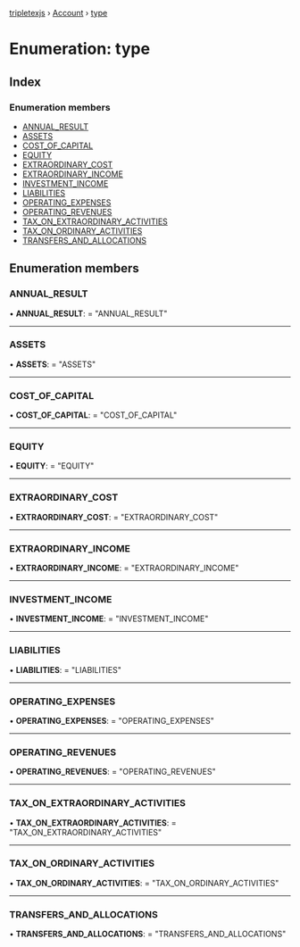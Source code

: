 [tripletexjs](../README.md) › [Account](../modules/account.md) › [type](account.type.md)

# Enumeration: type

## Index

### Enumeration members

* [ANNUAL_RESULT](account.type.md#annual_result)
* [ASSETS](account.type.md#assets)
* [COST_OF_CAPITAL](account.type.md#cost_of_capital)
* [EQUITY](account.type.md#equity)
* [EXTRAORDINARY_COST](account.type.md#extraordinary_cost)
* [EXTRAORDINARY_INCOME](account.type.md#extraordinary_income)
* [INVESTMENT_INCOME](account.type.md#investment_income)
* [LIABILITIES](account.type.md#liabilities)
* [OPERATING_EXPENSES](account.type.md#operating_expenses)
* [OPERATING_REVENUES](account.type.md#operating_revenues)
* [TAX_ON_EXTRAORDINARY_ACTIVITIES](account.type.md#tax_on_extraordinary_activities)
* [TAX_ON_ORDINARY_ACTIVITIES](account.type.md#tax_on_ordinary_activities)
* [TRANSFERS_AND_ALLOCATIONS](account.type.md#transfers_and_allocations)

## Enumeration members

###  ANNUAL_RESULT

• **ANNUAL_RESULT**: = "ANNUAL_RESULT"

___

###  ASSETS

• **ASSETS**: = "ASSETS"

___

###  COST_OF_CAPITAL

• **COST_OF_CAPITAL**: = "COST_OF_CAPITAL"

___

###  EQUITY

• **EQUITY**: = "EQUITY"

___

###  EXTRAORDINARY_COST

• **EXTRAORDINARY_COST**: = "EXTRAORDINARY_COST"

___

###  EXTRAORDINARY_INCOME

• **EXTRAORDINARY_INCOME**: = "EXTRAORDINARY_INCOME"

___

###  INVESTMENT_INCOME

• **INVESTMENT_INCOME**: = "INVESTMENT_INCOME"

___

###  LIABILITIES

• **LIABILITIES**: = "LIABILITIES"

___

###  OPERATING_EXPENSES

• **OPERATING_EXPENSES**: = "OPERATING_EXPENSES"

___

###  OPERATING_REVENUES

• **OPERATING_REVENUES**: = "OPERATING_REVENUES"

___

###  TAX_ON_EXTRAORDINARY_ACTIVITIES

• **TAX_ON_EXTRAORDINARY_ACTIVITIES**: = "TAX_ON_EXTRAORDINARY_ACTIVITIES"

___

###  TAX_ON_ORDINARY_ACTIVITIES

• **TAX_ON_ORDINARY_ACTIVITIES**: = "TAX_ON_ORDINARY_ACTIVITIES"

___

###  TRANSFERS_AND_ALLOCATIONS

• **TRANSFERS_AND_ALLOCATIONS**: = "TRANSFERS_AND_ALLOCATIONS"
